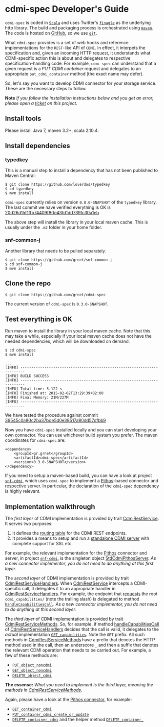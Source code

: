 cdmi-spec Developer's Guide
=========

`cdmi-spec` is coded in [`Scala`](http://www.scala-lang.org) and uses Twitter's [`finagle`](http://twitter.github.io/finagle/) as the underlying http library. The build and packaging process is orchestrated using [`maven`](http://www.maven.org). The code is hosted on [GitHub](https://github.com), so we use [`git`](http://git-scm.com).

What `cdmi-spec` provides is a set of web hooks and reference implementations for the `REST`-like API of `CDMI`. In effect, it interpets the specification and, given an incoming HTTP request, it understands what CDMI-specific action this is about and delegates to respective specification-handling code. For example, `cdmi-spec` can understand that a given request is a *PUT CDMI container* request and delegates to an appropriate `put_cdmi_container` method (the exact name may defer).

So, let's say you want to develop CDMI connector for your storage service. These are the necessary steps to follow.

**Note** *If you follow the installation instructions below and you get an error, please open a [ticket](https://github.com/grnet/cdmi-spec/issues) on this project*.

## Install tools
Please install Java 7, maven 3.2+, scala 2.10.4.

## Install dependencies

### typedkey
This is a manual step to install a dependency that has not been published to Maven Central:

```
$ git clone https://github.com/loverdos/typedkey
$ cd typedkey
$ mvn install
```

`cdmi-spec` currently relies on version `0.8.0-SNAPSHOT` of the
`typedkey` library. The last commit we have verified everything is OK is [20d26d15f1ffb74409f80e43fd1dd739fc30a1eb](https://github.com/loverdos/typedkey/commit/20d26d15f1ffb74409f80e43fd1dd739fc30a1eb)

The above step will install the library in your local maven cache. This is usually under the `.m2` folder in your home folder.

### snf-common-j
Another library that needs to be pulled separately.

```
$ git clone https://github.com/grnet/snf-common-j
$ cd snf-common-j
$ mvn install
```


## Clone the repo

```
$ git clone https://github.com/grnet/cdmi-spec
```

The current version of `cdmi-spec` is `0.3.0-SNAPSHOT`.

## Test everything is OK

Run maven to install the library in your local maven cache. Note that this may take a while, especially if your local maven cache does not have the needed dependencies, which will be downloaded on demand.


```
$ cd cdmi-spec
$ mvn install

...
[INFO] ------------------------------------------------------------------------
[INFO] BUILD SUCCESS
[INFO] ------------------------------------------------------------------------
[INFO] Total time: 5.122 s
[INFO] Finished at: 2015-02-02T13:29:39+02:00
[INFO] Final Memory: 21M/227M
[INFO] ------------------------------------------------------------------------

```

We have tested the procedure against commit [39545c0a80c2ba37bde5d0e38517a80dd57dfbb9](https://github.com/grnet/cdmi-spec/commit/39545c0a80c2ba37bde5d0e38517a80dd57dfbb9)

Now you have `cdmi-spec` installed locally and you can start developing your own connector. You can use whichever build system you prefer. The maven coordinates for `cdmi-spec` are:

```
<dependency>
    <groupId>gr.grnet</groupId>
    <artifactId>cdmi-spec</artifactId>
    <version>0.3.0-SNAPSHOT</version>
</dependency>
```

If you need to setup a maven-based build, you can have a look at project [`snf-cdmi`](https://github.com/grnet/snf-cdmi), which uses `cdmi-spec` to implement a [Pithos](https://www.synnefo.org/docs/synnefo/latest/pithos.html)-based connector and respective server. In particular, the declaration of the `cdmi-spec` [dependency](https://github.com/grnet/snf-cdmi/blob/db17f3d0794e9b12fadd49172a7c2d8074c9513c/pom.xml#L74) is highly relevant.

## Implementation walkthrough

The *first layer* of CDMI implementation is provided by trait [CdmiRestService](https://github.com/grnet/cdmi-spec/blob/39545c0a80c2ba37bde5d0e38517a80dd57dfbb9/src/main/scala/gr/grnet/cdmi/service/CdmiRestService.scala). It serves two purposes:

1. It defines the [routing table](https://github.com/grnet/cdmi-spec/blob/39545c0a80c2ba37bde5d0e38517a80dd57dfbb9/src/main/scala/gr/grnet/cdmi/service/CdmiRestService.scala#L265) for the CDMI REST endpoints.
2. It provides a means to setup and run a [standalone CDMI server](https://github.com/grnet/cdmi-spec/blob/39545c0a80c2ba37bde5d0e38517a80dd57dfbb9/src/main/scala/gr/grnet/cdmi/service/CdmiRestService.scala#L390) with complete support for SSL etc.

For example, the relevant implementation for the [Pithos](https://www.synnefo.org/docs/synnefo/latest/pithos.html) connector and server, in project [`snf-cdmi`](https://github.com/grnet/snf-cdmi), is the singleton object [StdCdmiPithosServer](https://github.com/grnet/snf-cdmi/blob/db17f3d0794e9b12fadd49172a7c2d8074c9513c/src/main/scala/gr/grnet/cdmi/service/StdCdmiPithosServer.scala#L82). *As a new connector implementor, you do not need to do anything at this first layer*.

The *second layer* of CDMI implementation is provided by trait [CdmiRestServiceHandlers](https://github.com/grnet/cdmi-spec/blob/39545c0a80c2ba37bde5d0e38517a80dd57dfbb9/src/main/scala/gr/grnet/cdmi/service/CdmiRestServiceHandlers.scala). When [CdmiRestService](https://github.com/grnet/cdmi-spec/blob/39545c0a80c2ba37bde5d0e38517a80dd57dfbb9/src/main/scala/gr/grnet/cdmi/service/CdmiRestService.scala) intercepts a CDMI-specific call, it delegates it to an appropriate handler in [CdmiRestServiceHandlers](https://github.com/grnet/cdmi-spec/blob/39545c0a80c2ba37bde5d0e38517a80dd57dfbb9/src/main/scala/gr/grnet/cdmi/service/CdmiRestServiceHandlers.scala). For example, the endpoint that [requests](https://github.com/grnet/cdmi-spec/blob/39545c0a80c2ba37bde5d0e38517a80dd57dfbb9/src/main/scala/gr/grnet/cdmi/service/CdmiRestService.scala#L311) the root `cdmi_capabilities/` (note the trailing slash) is delegated to method [`handleCapabilitiesCall`](https://github.com/grnet/cdmi-spec/blob/39545c0a80c2ba37bde5d0e38517a80dd57dfbb9/src/main/scala/gr/grnet/cdmi/service/CdmiRestServiceHandlers.scala#L392). *As a new connector implementor, you do not need to do anything at this second layer*.

The *third layer* of CDMI implementation is provided by trait [CdmiRestServiceMethods](https://github.com/grnet/cdmi-spec/blob/39545c0a80c2ba37bde5d0e38517a80dd57dfbb9/src/main/scala/gr/grnet/cdmi/service/CdmiRestServiceMethods.scala). So, for example, if method [handleCapabilitiesCall](https://github.com/grnet/cdmi-spec/blob/39545c0a80c2ba37bde5d0e38517a80dd57dfbb9/src/main/scala/gr/grnet/cdmi/service/CdmiRestServiceHandlers.scala#L392) of [CdmiRestServiceHandlers](https://github.com/grnet/cdmi-spec/blob/39545c0a80c2ba37bde5d0e38517a80dd57dfbb9/src/main/scala/gr/grnet/cdmi/service/CdmiRestServiceHandlers.scala) decides that the call is valid, it delegates to the *actual* implementation [`GET_capabilities`](https://github.com/grnet/cdmi-spec/blob/39545c0a80c2ba37bde5d0e38517a80dd57dfbb9/src/main/scala/gr/grnet/cdmi/service/CdmiRestServiceMethods.scala#L29). Note the `GET` prefix. All such methods in [CdmiRestServiceMethods](https://github.com/grnet/cdmi-spec/blob/39545c0a80c2ba37bde5d0e38517a80dd57dfbb9/src/main/scala/gr/grnet/cdmi/service/CdmiRestServiceMethods.scala) have a prefix that denotes the HTTP method used in the call, then an underscore `_` and then a suffix that denotes the relevant CDMI operation that needs to be carried out. For example, a few of these methods are:

* [`PUT_object_noncdmi`](https://github.com/grnet/cdmi-spec/blob/39545c0a80c2ba37bde5d0e38517a80dd57dfbb9/src/main/scala/gr/grnet/cdmi/service/CdmiRestServiceMethods.scala#L71)
* [`GET_object_noncdmi`](https://github.com/grnet/cdmi-spec/blob/39545c0a80c2ba37bde5d0e38517a80dd57dfbb9/src/main/scala/gr/grnet/cdmi/service/CdmiRestServiceMethods.scala#L86)
* [`DELETE_object_cdmi`](https://github.com/grnet/cdmi-spec/blob/39545c0a80c2ba37bde5d0e38517a80dd57dfbb9/src/main/scala/gr/grnet/cdmi/service/CdmiRestServiceMethods.scala#L108)

**The essense:** *What you need to implement is the third layer, meaning the methods in [CdmiRestServiceMethods](https://github.com/grnet/cdmi-spec/blob/39545c0a80c2ba37bde5d0e38517a80dd57dfbb9/src/main/scala/gr/grnet/cdmi/service/CdmiRestServiceMethods.scala)*.

Again, please have a look at the [Pithos connector](https://github.com/grnet/snf-cdmi/blob/db17f3d0794e9b12fadd49172a7c2d8074c9513c/src/main/scala/gr/grnet/cdmi/service/StdCdmiPithosServer.scala#L82), for example:

* [`GET_container_cdmi`](https://github.com/grnet/snf-cdmi/blob/db17f3d0794e9b12fadd49172a7c2d8074c9513c/src/main/scala/gr/grnet/cdmi/service/StdCdmiPithosServer.scala#L407)
* [`PUT_container_cdmi_create_or_update`](https://github.com/grnet/snf-cdmi/blob/db17f3d0794e9b12fadd49172a7c2d8074c9513c/src/main/scala/gr/grnet/cdmi/service/StdCdmiPithosServer.scala#L541)
* [`DELETE_container_cdmi`](https://github.com/grnet/snf-cdmi/blob/db17f3d0794e9b12fadd49172a7c2d8074c9513c/src/main/scala/gr/grnet/cdmi/service/StdCdmiPithosServer.scala#L572) and the helper method [`DELETE_container_`](https://github.com/grnet/snf-cdmi/blob/db17f3d0794e9b12fadd49172a7c2d8074c9513c/src/main/scala/gr/grnet/cdmi/service/StdCdmiPithosServer.scala#L546)

